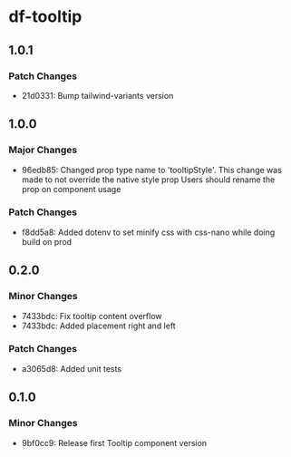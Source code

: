 # df-tooltip

## 1.0.1

### Patch Changes

- 21d0331: Bump tailwind-variants version

## 1.0.0

### Major Changes

- 96edb85: Changed prop type name to 'tooltipStyle'.
  This change was made to not override the native style prop
  Users should rename the prop on component usage

### Patch Changes

- f8dd5a8: Added dotenv to set minify css with css-nano while doing build on prod

## 0.2.0

### Minor Changes

- 7433bdc: Fix tooltip content overflow
- 7433bdc: Added placement right and left

### Patch Changes

- a3065d8: Added unit tests

## 0.1.0

### Minor Changes

- 9bf0cc9: Release first Tooltip component version
